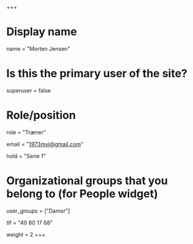 +++
# Display name
name = "Morten Jensen"

# Is this the primary user of the site?
superuser = false

# Role/position
role = "Træner"

email = "1973mvj@gmail.com"

hold = "Serie 1"

# Organizational groups that you belong to (for People widget)
user_groups = ["Damer"]

tlf = "40 80 17 68"

weight = 2
+++
